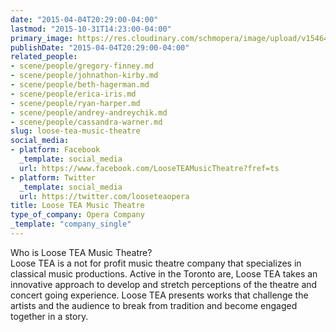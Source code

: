 ```yaml
---
date: "2015-04-04T20:29:00-04:00"
lastmod: "2015-10-31T14:23:00-04:00"
primary_image: https://res.cloudinary.com/schmopera/image/upload/v1546481965/media/2019/01/Logo-LooseTeaMusicTheatre.jpg
publishDate: "2015-04-04T20:29:00-04:00"
related_people:
- scene/people/gregory-finney.md
- scene/people/johnathon-kirby.md
- scene/people/beth-hagerman.md
- scene/people/erica-iris.md
- scene/people/ryan-harper.md
- scene/people/andrey-andreychik.md
- scene/people/cassandra-warner.md
slug: loose-tea-music-theatre
social_media:
- platform: Facebook
  _template: social_media
  url: https://www.facebook.com/LooseTEAMusicTheatre?fref=ts
- platform: Twitter
  _template: social_media
  url: https://twitter.com/looseteaopera
title: Loose TEA Music Theatre
type_of_company: Opera Company
_template: "company_single"
---
```

<p>
	Who is Loose TEA Music Theatre?<br>
	Loose TEA is a not for profit music theatre company that specializes in classical music prod<span class="text_exposed_show">uctions. Active in the Toronto are, Loose TEA takes an innovative approach to develop and stretch perceptions of the theatre and concert going experience. Loose TEA presents works that challenge the artists and the audience to break from tradition and become engaged together in a story. </span><br>
</p>